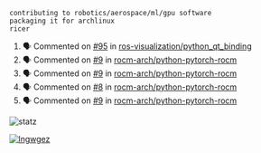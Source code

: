 ```
contributing to robotics/aerospace/ml/gpu software
packaging it for archlinux
ricer
```

<!--START_SECTION:activity-->
1. 🗣 Commented on [#95](https://github.com/ros-visualization/python_qt_binding/issues/95) in [ros-visualization/python_qt_binding](https://github.com/ros-visualization/python_qt_binding)
2. 🗣 Commented on [#9](https://github.com/rocm-arch/python-pytorch-rocm/issues/9) in [rocm-arch/python-pytorch-rocm](https://github.com/rocm-arch/python-pytorch-rocm)
3. 🗣 Commented on [#9](https://github.com/rocm-arch/python-pytorch-rocm/issues/9) in [rocm-arch/python-pytorch-rocm](https://github.com/rocm-arch/python-pytorch-rocm)
4. 🗣 Commented on [#8](https://github.com/rocm-arch/python-pytorch-rocm/issues/8) in [rocm-arch/python-pytorch-rocm](https://github.com/rocm-arch/python-pytorch-rocm)
5. 🗣 Commented on [#9](https://github.com/rocm-arch/python-pytorch-rocm/issues/9) in [rocm-arch/python-pytorch-rocm](https://github.com/rocm-arch/python-pytorch-rocm)
<!--END_SECTION:activity-->


![statz](https://github-readme-stats.vercel.app/api?username=acxz&include_all_commits=true&show_icons=true)

[![lngwgez](https://github-readme-stats.vercel.app/api/top-langs/?username=acxz&layout=compact)](https://github.com/acxz/github-readme-stats)


<!--
**acxz/acxz** is a ✨ _special_ ✨ repository because its `README.md` (this file) appears on your GitHub profile.

Here are some ideas to get you started:

- 🔭 I’m currently working on ...
- 🌱 I’m currently learning ...
- 👯 I’m looking to collaborate on ...
- 🤔 I’m looking for help with ...
- 💬 Ask me about ...
- 📫 How to reach me: ...
- 😄 Pronouns: ...
- ⚡ Fun fact: ...
-->
